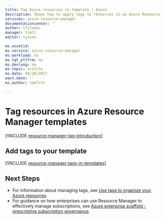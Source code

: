 ```yaml
---
title: Tag Azure resources in template | Azure
description: Shows how to apply tags to resources in an Azure Resource Manager template
services: azure-resource-manager
documentationcenter: ''
author: tfitzmac
manager: timlt
editor: tysonn

ms.assetid: 
ms.service: azure-resource-manager
ms.workload: na
ms.tgt_pltfrm: na
ms.devlang: na
ms.topic: article
ms.date: 04/20/2017
wacn.date: ''
ms.author: tomfitz

---
```

# Tag resources in Azure Resource Manager templates
[!INCLUDE [resource-manager-tag-introduction](../../includes/resource-manager-tag-introduction.md)]

## Add tags to your template

[!INCLUDE [resource-manager-tags-in-templates](../../includes/resource-manager-tags-in-templates.md)]

## Next Steps
* For information about managing tags, see [Use tags to organize your Azure resources](resource-group-using-tags.md).
* For guidance on how enterprises can use Resource Manager to effectively manage subscriptions, see [Azure enterprise scaffold - prescriptive subscription governance](resource-manager-subscription-governance.md).